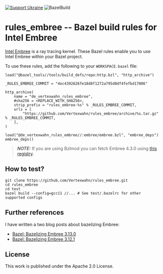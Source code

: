 <!--
SPDX-FileCopyrightText: 2022 Julian Amann <dev@vertexwahn.de>
SPDX-License-Identifier: Apache-2.0
-->

[![Support Ukraine](https://img.shields.io/badge/Support-Ukraine-FFD500?style=flat&labelColor=005BBB)](https://opensource.fb.com/support-ukraine)
![BazelBuild](https://github.com/Vertexwahn/rules_embree/actions/workflows/bazel_build.yml/badge.svg)

# rules_embree -- Bazel build rules for Intel Embree

[Intel Embree](https://www.embree.org/) is a ray tracing kernel.
These Bazel rules enable you to use Intel Embree within your Bazel project.

To use these rules, add the following to your `WORKSPACE.bazel` file:

```bazel
load("@bazel_tools//tools/build_defs/repo:http.bzl", "http_archive")

_RULES_EMBREE_COMMIT = "4ec4392626fe18d8f1272a795d0df4fefbd17006"

http_archive(
    name = "de_vertexwahn_rules_embree",
    #sha256 = <REPLACE_WITH_SHA256>,
    strip_prefix = "rules_embree-%s" % _RULES_EMBREE_COMMIT,
    urls = [
        "https://github.com/Vertexwahn/rules_embree/archive/%s.tar.gz" % _RULES_EMBREE_COMMIT,
    ],
)

load("@de_vertexwahn_rules_embree//:embree/embree.bzl", "embree_deps")
embree_deps()
```

> **_NOTE:_** If you are using Bzlmod you can fetch Embree 4.3.0 using [this registry](https://github.com/Vertexwahn/bazel-registry).

## How to test?

```shell
git clone https://github.com/Vertexwahn/rules_embree.git
cd rules_embree
cd test
bazel build --config=gcc11 //... # See test/.bazelrc for other supported configs
```

## Further references

I have written a two blog posts about bazelizing Embree:

- [Bazel: Bazelizing Embree 3.13.0](https://vertexwahn.de/2021/07/30/bazelizingembre3.13.0/)
- [Bazel: Bazelizing Embree 3.12.1](https://vertexwahn.de/2021/01/12/bazelizingembree3.12.1/)


## License

This work is published under the Apache 2.0 License.
